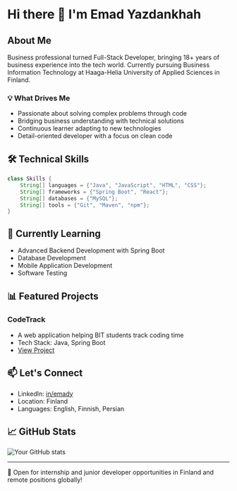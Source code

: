 # Hi there 👋 I'm Emad Yazdankhah

## About Me
Business professional turned Full-Stack Developer, bringing 18+ years of business experience into the tech world. Currently pursuing Business Information Technology at Haaga-Helia University of Applied Sciences in Finland.

### 💡 What Drives Me
- Passionate about solving complex problems through code
- Bridging business understanding with technical solutions
- Continuous learner adapting to new technologies
- Detail-oriented developer with a focus on clean code

## 🛠️ Technical Skills
```java
class Skills {
    String[] languages = {"Java", "JavaScript", "HTML", "CSS"};
    String[] frameworks = {"Spring Boot", "React"};
    String[] databases = {"MySQL"};
    String[] tools = {"Git", "Maven", "npm"};
}
```

## 🌱 Currently Learning
- Advanced Backend Development with Spring Boot
- Database Development
- Mobile Application Development
- Software Testing

## 📊 Featured Projects

### CodeTrack
- A web application helping BIT students track coding time
- Tech Stack: Java, Spring Boot
- [View Project](https://github.com/emaDBytes/CodeTrack)

## 📫 Let's Connect
- LinkedIn: [in/emady](https://linkedin.com/in/emady)
- Location: Finland
- Languages: English, Finnish, Persian

## 📈 GitHub Stats
![Your GitHub stats](https://github-readme-stats.vercel.app/api?username=emaDBytes&show_icons=true&theme=dark)

---
💼 Open for internship and junior developer opportunities in Finland and remote positions globally!

<!--
**emaDBytes/emaDBytes** is a ✨ _special_ ✨ repository because its `README.md` (this file) appears on your GitHub profile.

Here are some ideas to get you started:

- 🔭 I’m currently working on ...
- 🌱 I’m currently learning ...
- 👯 I’m looking to collaborate on ...
- 🤔 I’m looking for help with ...
- 💬 Ask me about ...
- 📫 How to reach me: ...
- 😄 Pronouns: ...
- ⚡ Fun fact: ...
-->
